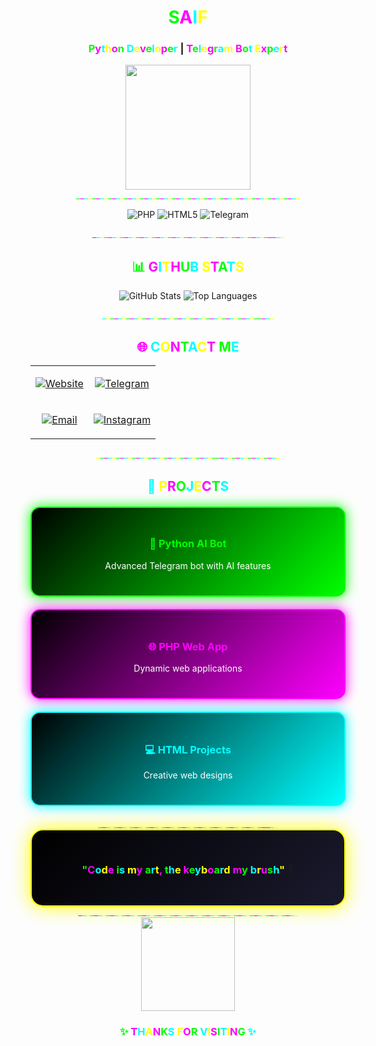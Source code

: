 <div align="center">

# <span style="color:#00ff00">S</span><span style="color:#ff00ff">A</span><span style="color:#00ffff">I</span><span style="color:#ffff00">F</span>

### <span style="color:#00ff00">P</span><span style="color:#ff00ff">y</span><span style="color:#00ffff">t</span><span style="color:#ffff00">h</span><span style="color:#ff00ff">o</span><span style="color:#00ff00">n</span> <span style="color:#00ffff">D</span><span style="color:#ffff00">e</span><span style="color:#ff00ff">v</span><span style="color:#00ff00">e</span><span style="color:#00ffff">l</span><span style="color:#ffff00">o</span><span style="color:#ff00ff">p</span><span style="color:#00ff00">e</span><span style="color:#00ffff">r</span> | <span style="color:#ff00ff">T</span><span style="color:#00ff00">e</span><span style="color:#00ffff">l</span><span style="color:#ffff00">e</span><span style="color:#ff00ff">g</span><span style="color:#00ff00">r</span><span style="color:#00ffff">a</span><span style="color:#ffff00">m</span> <span style="color:#ff00ff">B</span><span style="color:#00ff00">o</span><span style="color:#00ffff">t</span> <span style="color:#ffff00">E</span><span style="color:#ff00ff">x</span><span style="color:#00ff00">p</span><span style="color:#00ffff">e</span><span style="color:#ffff00">r</span><span style="color:#ff00ff">t</span>

<img src="https://media.giphy.com/media/coxQHKASG60HrHtvkt/giphy.gif" width="200">

</div>

<div align="center">
<span style="color:#00ff00">_</span><span style="color:#ff00ff">_</span><span style="color:#00ffff">_</span><span style="color:#ffff00">_</span><span style="color:#00ff00">_</span><span style="color:#ff00ff">_</span><span style="color:#00ffff">_</span><span style="color:#ffff00">_</span><span style="color:#00ff00">_</span><span style="color:#ff00ff">_</span><span style="color:#00ffff">_</span><span style="color:#ffff00">_</span><span style="color:#00ff00">_</span><span style="color:#ff00ff">_</span><span style="color:#00ffff">_</span><span style="color:#ffff00">_</span><span style="color:#00ff00">_</span><span style="color:#ff00ff">_</span><span style="color:#00ffff">_</span><span style="color:#ffff00">_</span><span style="color:#00ff00">_</span><span style="color:#ff00ff">_</span><span style="color:#00ffff">_</span><span style="color:#ffff00">_</span><span style="color:#00ff00">_</span><span style="color:#ff00ff">_</span><span style="color:#00ffff">_</span><span style="color:#ffff00">_</span><span style="color:#00ff00">_</span><span style="color:#ff00ff">_</span><span style="color:#00ffff">_</span><span style="color:#ffff00">_</span><span style="color:#00ff00">_</span><span style="color:#ff00ff">_</span><span style="color:#00ffff">_</span><span style="color:#ffff00">_</span><span style="color:#00ff00">_</span><span style="color:#ff00ff">_</span><span style="color:#00ffff">_</span><span style="color:#ffff00">_</span><span style="color:#00ff00">_</span><span style="color:#ff00ff">_</span><span style="color:#00ffff">_</span><span style="color:#ffff00">_</span><span style="color:#00ff00">_</span><span style="color:#ff00ff">_</span><span style="color:#00ffff">_</span><span style="color:#ffff00">_</span><span style="color:#00ff00">_</span><span style="color:#ff00ff">_</span><span style="color:#00ffff">_</span><span style="color:#ffff00">_</span><span style="color:#00ff00">_</span><span style="color:#ff00ff">_</span><span style="color:#00ffff">_</span><span style="color:#ffff00">_</span>
</div>

<div align="center">

![PHP](https://img.shields.io/badge/PHP-777BB4?style=for-the-badge&logo=php&logoColor=white&labelColor=000000)
![HTML5](https://img.shields.io/badge/HTML5-E34F26?style=for-the-badge&logo=html5&logoColor=white&labelColor=000000)
![Telegram](https://img.shields.io/badge/TELEGRAM-26A5E4?style=for-the-badge&logo=telegram&logoColor=white&labelColor=000000)

</div>

<div align="center">
<span style="color:#ff00ff">_</span><span style="color:#00ffff">_</span><span style="color:#ffff00">_</span><span style="color:#00ff00">_</span><span style="color:#ff00ff">_</span><span style="color:#00ffff">_</span><span style="color:#ffff00">_</span><span style="color:#00ff00">_</span><span style="color:#ff00ff">_</span><span style="color:#00ffff">_</span><span style="color:#ffff00">_</span><span style="color:#00ff00">_</span><span style="color:#ff00ff">_</span><span style="color:#00ffff">_</span><span style="color:#ffff00">_</span><span style="color:#00ff00">_</span><span style="color:#ff00ff">_</span><span style="color:#00ffff">_</span><span style="color:#ffff00">_</span><span style="color:#00ff00">_</span><span style="color:#ff00ff">_</span><span style="color:#00ffff">_</span><span style="color:#ffff00">_</span><span style="color:#00ff00">_</span><span style="color:#ff00ff">_</span><span style="color:#00ffff">_</span><span style="color:#ffff00">_</span><span style="color:#00ff00">_</span><span style="color:#ff00ff">_</span><span style="color:#00ffff">_</span><span style="color:#ffff00">_</span><span style="color:#00ff00">_</span><span style="color:#ff00ff">_</span><span style="color:#00ffff">_</span><span style="color:#ffff00">_</span><span style="color:#00ff00">_</span><span style="color:#ff00ff">_</span><span style="color:#00ffff">_</span><span style="color:#ffff00">_</span><span style="color:#00ff00">_</span><span style="color:#ff00ff">_</span><span style="color:#00ffff">_</span><span style="color:#ffff00">_</span><span style="color:#00ff00">_</span><span style="color:#ff00ff">_</span><span style="color:#ff00ff">_</span><span style="color:#00ffff">_</span><span style="color:#ffff00">_</span>
</div>

<div align="center">

## <span style="color:#00ff00">📊</span> <span style="color:#ff00ff">G</span><span style="color:#00ffff">I</span><span style="color:#ffff00">T</span><span style="color:#ff00ff">H</span><span style="color:#00ff00">U</span><span style="color:#00ffff">B</span> <span style="color:#ffff00">S</span><span style="color:#ff00ff">T</span><span style="color:#00ff00">A</span><span style="color:#00ffff">T</span><span style="color:#ffff00">S</span>

![GitHub Stats](https://github-readme-stats.vercel.app/api?username=9v3&show_icons=true&theme=radical&bg_color=0d1117&title_color=00ff00&text_color=ffffff&icon_color=ff00ff&border_color=00ffff)
![Top Languages](https://github-readme-stats.vercel.app/api/top-langs/?username=9v3&layout=compact&theme=radical&bg_color=0d1117&title_color=00ff00&text_color=ffffff&border_color=00ffff)

</div>

<div align="center">
<span style="color:#00ffff">_</span><span style="color:#ffff00">_</span><span style="color:#00ff00">_</span><span style="color:#ff00ff">_</span><span style="color:#00ffff">_</span><span style="color:#ffff00">_</span><span style="color:#00ff00">_</span><span style="color:#ff00ff">_</span><span style="color:#00ffff">_</span><span style="color:#ffff00">_</span><span style="color:#00ff00">_</span><span style="color:#ff00ff">_</span><span style="color:#00ffff">_</span><span style="color:#ffff00">_</span><span style="color:#00ff00">_</span><span style="color:#ff00ff">_</span><span style="color:#00ffff">_</span><span style="color:#ffff00">_</span><span style="color:#00ff00">_</span><span style="color:#ff00ff">_</span><span style="color:#00ffff">_</span><span style="color:#ffff00">_</span><span style="color:#00ff00">_</span><span style="color:#ff00ff">_</span><span style="color:#00ffff">_</span><span style="color:#ffff00">_</span><span style="color:#00ff00">_</span><span style="color:#ff00ff">_</span><span style="color:#00ffff">_</span><span style="color:#ffff00">_</span><span style="color:#00ff00">_</span><span style="color:#ff00ff">_</span><span style="color:#00ffff">_</span><span style="color:#ffff00">_</span><span style="color:#00ff00">_</span><span style="color:#ff00ff">_</span><span style="color:#00ffff">_</span><span style="color:#ffff00">_</span><span style="color:#00ff00">_</span><span  style="color:#00ff00">_</span><span style="color:#ff00ff">_</span><span style="color:#00ffff">_</span><span style="color:#ffff00">_</span>
</div>

<div align="center">

## <span style="color:#ff00ff">🌐</span> <span style="color:#00ffff">C</span><span style="color:#ffff00">O</span><span style="color:#ff00ff">N</span><span style="color:#00ff00">T</span><span style="color:#00ffff">A</span><span style="color:#ffff00">C</span><span style="color:#ff00ff">T</span> <span style="color:#00ff00">M</span><span style="color:#00ffff">E</span>

<table>
<tr>
<td align="center">

[![Website](https://img.shields.io/badge/🌐_WEBSITE-saif.gt.tc-00ff00?style=for-the-badge&logo=google-chrome&logoColor=black)](https://saif.gt.tc)

</td>
<td align="center">

[![Telegram](https://img.shields.io/badge/📱_TELEGRAM-@rssns-0088cc?style=for-the-badge&logo=telegram&logoColor=white)](https://t.me/rssns)

</td>
</tr>
<tr>
<td align="center">

[![Email](https://img.shields.io/badge/📧_EMAIL-s_if@usa.com-ff00ff?style=for-the-badge&logo=gmail&logoColor=white)](mailto:s_if@usa.com)

</td>
<td align="center">

[![Instagram](https://img.shields.io/badge/📸_INSTAGRAM-@w_.dg-E4405F?style=for-the-badge&logo=instagram&logoColor=white)](https://instagram.com/w_.dg)

</td>
</tr>
</table>

</div>

<div align="center">
<span style="color:#ffff00">_</span><span style="color:#00ff00">_</span><span style="color:#ff00ff">_</span><span style="color:#00ffff">_</span><span style="color:#ffff00">_</span><span style="color:#00ff00">_</span><span style="color:#ff00ff">_</span><span style="color:#00ffff">_</span><span style="color:#ffff00">_</span><span style="color:#00ff00">_</span><span style="color:#ff00ff">_</span><span style="color:#00ffff">_</span><span style="color:#ffff00">_</span><span style="color:#00ff00">_</span><span style="color:#ff00ff">_</span><span style="color:#00ffff">_</span><span style="color:#ffff00">_</span><span style="color:#00ff00">_</span><span style="color:#ff00ff">_</span><span style="color:#00ffff">_</span><span style="color:#ffff00">_</span><span style="color:#00ff00">_</span><span style="color:#ff00ff">_</span><span style="color:#00ffff">_</span><span style="color:#ffff00">_</span><span style="color:#00ff00">_</span><span style="color:#ff00ff">_</span><span style="color:#00ffff">_</span><span style="color:#ffff00">_</span><span style="color:#00ff00">_</span><span style="color:#00ff00">_</span><span style="color:#ff00ff">_</span><span style="color:#00ffff">_</span><span style="color:#ffff00">_</span><span style="color:#00ff00">_</span><span style="color:#ff00ff">_</span><span style="color:#00ffff">_</span><span style="color:#ffff00">_</span><span style="color:#00ff00">_</span><span style="color:#ff00ff">_</span><span style="color:#00ffff">_</span><span style="color:#ffff00">_</span><span style="color:#00ff00">_</span><span style="color:#ff00ff">_</span><span style="color:#00ffff">_</span><span style="color:#ffff00">_</span>
</div>

<div align="center">

## <span style="color:#00ffff">🚀</span> <span style="color:#ffff00">P</span><span style="color:#ff00ff">R</span><span style="color:#00ff00">O</span><span style="color:#00ffff">J</span><span style="color:#ffff00">E</span><span style="color:#ff00ff">C</span><span style="color:#00ff00">T</span><span style="color:#00ffff">S</span>

<div style="display: grid; grid-template-columns: repeat(auto-fit, minmax(280px, 1fr)); gap: 20px; margin: 20px 0;">

<div style="background: linear-gradient(135deg, #000000, #00ff00); padding: 25px; border-radius: 15px; border: 2px solid #00ff00; box-shadow: 0 0 20px #00ff00;">
<h3 style="color: #00ff00">🤖 Python AI Bot</h3>
<p style="color: white">Advanced Telegram bot with AI features</p>
</div>

<div style="background: linear-gradient(135deg, #000000, #ff00ff); padding: 25px; border-radius: 15px; border: 2px solid #ff00ff; box-shadow: 0 0 20px #ff00ff;">
<h3 style="color: #ff00ff">🌐 PHP Web App</h3>
<p style="color: white">Dynamic web applications</p>
</div>

<div style="background: linear-gradient(135deg, #000000, #00ffff); padding: 25px; border-radius: 15px; border: 2px solid #00ffff; box-shadow: 0 0 20px #00ffff;">
<h3 style="color: #00ffff">💻 HTML Projects</h3>
<p style="color: white">Creative web designs</p>
</div>

</div>

</div>

<div align="center">
<span style="color:#00ff00">_</span><span style="color:#ff00ff">_</span><span style="color:#00ffff">_</span><span style="color:#ffff00">_</span><span style="color:#00ff00">_</span><span style="color:#ff00ff">_</span><span style="color:#00ffff">_</span><span style="color:#ffff00">_</span><span style="color:#00ff00">_</span><span style="color:#ff00ff">_</span><span style="color:#00ffff">_</span><span style="color:#ffff00">_</span><span style="color:#00ff00">_</span><span style="color:#ff00ff">_</span><span style="color:#00ffff">_</span><span style="color:#ffff00">_</span><span style="color:#00ff00">_</span><span style="color:#ff00ff">_</span><span style="color:#00ffff">_</span><span style="color:#ffff00">_</span><span style="color:#00ff00">_</span><span style="color:#ff00ff">_</span><span style="color:#00ffff">_</span><span style="color:#ffff00">_</span><span style="color:#00ff00">_</span><span style="color:#ff00ff">_</span><span style="color:#00ffff">_</span><span style="color:#ffff00">_</span><span style="color:#00ff00">_</span><span style="color:#ff00ff">_</span><span style="color:#00ffff">_</span><span style="color:#ffff00">_</span><span style="color:#00ff00">_</span><span style="color:#ff00ff">_</span><span style="color:#00ffff">_</span><span style="color:#ffff00">_</span><span style="color:#00ff00">_</span><span style="color:#ff00ff">_</span><span style="color:#00ffff">_</span><span style="color:#ffff00">_</span><span style="color:#00ff00">_</span><span style="color:#ff00ff">_</span><span style="color:#ff00ff">_</span><span style="color:#00ffff">_</span><span style="color:#ffff00">_</span>
</div>

<div align="center" style="background: linear-gradient(135deg, #000000, #1a1a2e); padding: 30px; border-radius: 20px; border: 2px solid #ffff00; box-shadow: 0 0 30px #ffff00;">

### <span style="color:#00ff00">"</span><span style="color:#ff00ff">C</span><span style="color:#00ffff">o</span><span style="color:#ffff00">d</span><span style="color:#ff00ff">e</span> <span style="color:#00ff00">i</span><span style="color:#00ffff">s</span> <span style="color:#ffff00">m</span><span style="color:#ff00ff">y</span> <span style="color:#00ff00">a</span><span style="color:#00ffff">r</span><span style="color:#ffff00">t</span><span style="color:#ff00ff">,</span> <span style="color:#00ff00">t</span><span style="color:#00ffff">h</span><span style="color:#ffff00">e</span> <span style="color:#ff00ff">k</span><span style="color:#00ff00">e</span><span style="color:#00ffff">y</span><span style="color:#ffff00">b</span><span style="color:#ff00ff">o</span><span style="color:#00ff00">a</span><span style="color:#00ffff">r</span><span style="color:#ffff00">d</span> <span style="color:#ff00ff">m</span><span style="color:#00ff00">y</span> <span style="color:#00ffff">b</span><span style="color:#ffff00">r</span><span style="color:#ff00ff">u</span><span style="color:#00ff00">s</span><span style="color:#00ffff">h</span><span style="color:#ffff00">"</span> 🎨

</div>

<div align="center">
<span style="color:#ff00ff">_</span><span style="color:#00ffff">_</span><span style="color:#ffff00">_</span><span style="color:#00ff00">_</span><span style="color:#ff00ff">_</span><span style="color:#00ffff">_</span><span style="color:#ffff00">_</span><span style="color:#00ff00">_</span><span style="color:#ff00ff">_</span><span style="color:#00ffff">_</span><span style="color:#ffff00">_</span><span style="color:#00ff00">_</span><span style="color:#ff00ff">_</span><span style="color:#00ffff">_</span><span style="color:#ffff00">_</span><span style="color:#00ff00">_</span><span style="color:#ff00ff">_</span><span style="color:#00ffff">_</span><span style="color:#ffff00">_</span><span style="color:#00ff00">_</span><span style="color:#ff00ff">_</span><span style="color:#00ffff">_</span><span style="color:#ffff00">_</span><span style="color:#00ff00">_</span><span style="color:#ff00ff">_</span><span style="color:#00ffff">_</span><span style="color:#ffff00">_</span><span style="color:#00ff00">_</span><span style="color:#ff00ff">_</span><span style="color:#00ffff">_</span><span style="color:#ffff00">_</span><span style="color:#00ff00">_</span><span style="color:#ff00ff">_</span><span style="color:#00ffff">_</span><span style="color:#ffff00">_</span><span style="color:#00ff00">_</span><span style="color:#ff00ff">_</span><span style="color:#00ffff">_</span><span style="color:#ffff00">_</span><span style="color:#00ff00">_</span><span style="color:#ff00ff">_</span><span style="color:#00ffff">_</span><span style="color:#ffff00">_</span><span style="color:#00ff00">_</span><span style="color:#ff00ff">_</span><span style="color:#00ffff">_</span><span style="color:#ffff00">_</span><span style="color:#00ff00">_</span><span style="color:#ff00ff">_</span><span style="color:#00ffff">_</span><span style="color:#ffff00">_</span><span style="color:#00ff00">_</span><span style="color:#ff00ff">_</span><span style="color:#00ffff">_</span><span style="color:#ffff00">_</span>
</div>

<div align="center">

<img src="https://media.giphy.com/media/qgQUggAC3Pfv687qPC/giphy.gif" width="150">

### <span style="color:#00ff00">✨</span> <span style="color:#ff00ff">T</span><span style="color:#00ffff">H</span><span style="color:#ffff00">A</span><span style="color:#ff00ff">N</span><span style="color:#00ff00">K</span><span style="color:#00ffff">S</span> <span style="color:#ffff00">F</span><span style="color:#ff00ff">O</span><span style="color:#00ff00">R</span> <span style="color:#00ffff">V</span><span style="color:#ffff00">I</span><span style="color:#ff00ff">S</span><span style="color:#00ff00">I</span><span style="color:#00ffff">T</span><span style="color:#ffff00">I</span><span style="color:#ff00ff">N</span><span style="color:#00ff00">G</span> <span style="color:#00ffff">✨</span>

</div>
